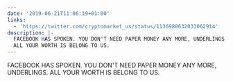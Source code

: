 ```yaml
---
date: '2019-06-21T11:06:19+01:00'
links:
  - 'https://twitter.com/cryptomarket_us/status/1136980632033062914'
description: |-
  FACEBOOK HAS SPOKEN. YOU DON'T NEED PAPER MONEY ANY MORE, UNDERLINGS. 
  ALL YOUR WORTH IS BELONG TO US.
---
```

FACEBOOK HAS SPOKEN. YOU DON'T NEED PAPER MONEY ANY MORE, UNDERLINGS. 
ALL YOUR WORTH IS BELONG TO US. 
